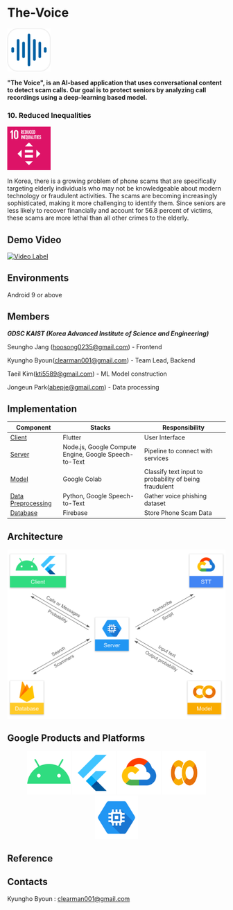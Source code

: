 # The-Voice

<img src="assets/Logo.png" height="100px" width="100px">

**"The Voice", is an AI-based application that uses conversational content to detect scam calls. Our goal is to protect seniors by analyzing call recordings using a deep-learning based model.**

### 10. Reduced Inequalities

<img src="assets/Reduced-Inequalities.png" height="100px" width="100px">

In Korea, there is a growing problem of phone scams that are specifically targeting elderly individuals who may not be knowledgeable about modern technology or fraudulent activities. The scams are becoming increasingly sophisticated, making it more challenging to identify them. Since seniors are less likely to recover financially and account for 56.8 percent of victims, these scams are more lethal than all other crimes to the elderly.

## Demo Video

[![Video Label](https://img.youtube.com/vi/gxOZfgLVO70/0.jpg)](https://youtu.be/gxOZfgLVO70)

## Environments

Android 9 or above

## Members

**_GDSC KAIST (Korea Advanced Institute of Science and Engineering)_**

Seungho Jang (hoosong0235@gmail.com) - Frontend

Kyungho Byoun(clearman001@gmail.com) - Team Lead, Backend

Taeil Kim(kti5589@gmail.com) - ML Model construction

Jongeun Park(abepje@gmail.com) - Data processing

## Implementation

| Component | Stacks | Responsibility |
| --- | --- | --- |
| [Client](https://github.com/KAIST-Google-Solution-Challenge/frontend) | Flutter | User Interface |
| [Server](https://github.com/KAIST-Google-Solution-Challenge/backend) | Node.js, Google Compute Engine, Google Speech-to-Text | Pipeline to connect with services |
| [Model](https://github.com/KAIST-Google-Solution-Challenge/conversation_model) | Google Colab | Classify text input to probability of being fraudulent |
| [Data Preprocessing](https://github.com/KAIST-Google-Solution-Challenge/data_preprocess) | Python, Google Speech-to-Text | Gather voice phishing dataset |
| [Database]() | Firebase | Store Phone Scam Data |

## Architecture

<img src="/assets/architecture.png">

## Google Products and Platforms

<p align="middle">
  <img src="/assets/Android.png" height="100px" width="100px">
  <img src="/assets/Flutter.png" height="100px" width="100px"> 
  <img src="/assets/Google-Cloud.png" height="100px" width="100px">
  <img src="/assets/Google-Colab.png" height="100px" width="100px">
  <img src="/assets/GCE.png" heigµht="100px" width="100px">
</p>

## Reference

## Contacts

Kyungho Byoun : clearman001@gmail.com

